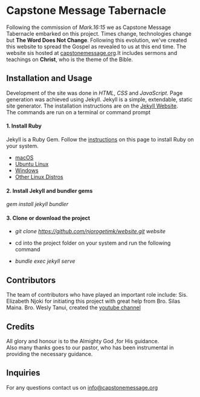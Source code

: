 # Capstone Message Tabernacle
Following the commission of _Mark.16:15_ we as Capstone Message Tabernacle embarked on this project. Times change, technologies change but __The Word Does Not Change__. Following this evolution, we've created this website to spread the Gospel as revealed to us at this end time. The website sis hosted at [capstonemessage.org](https://www.capstonemessage.org).It includes sermons and teachings on __Christ__, who is the theme of the Bible.

## Installation and Usage
Development of the site was done in _HTML_, _CSS_ and _JavaScript_. Page generation was achieved using Jekyll. Jekyll is a simple, extendable, static site generator. The installation instructions are on the [Jekyll Website](https://jekyllrb.com/docs/).  
The commands are run on a terminal or command prompt

#### 1. Install Ruby
Jekyll is a Ruby Gem. Follow the [instructions](https://jekyllrb.com/docs/installation/) on this page to install Ruby on your system.
- [macOS](https://jekyllrb.com/docs/installation/macos/)
- [Ubuntu Linux](https://jekyllrb.com/docs/installation/ubuntu/)
- [Windows](https://jekyllrb.com/docs/installation/windows/)
- [Other Linux Distros](https://jekyllrb.com/docs/installation/other-linux/)

#### 2. Install Jekyll and bundler gems
_gem install jekyll bundler_

#### 3. Clone or download the project
- _git clone https://github.com/njorogetimk/website.git website_  

- cd into the project folder on your system and run the following command  

- _bundle exec jekyll serve_

## Contributors
The team of contributors who have played an important role include: Sis. Elizabeth Njoki for initiating this project with great help from Bro. Silas Maina. Bro. Wesly Tanui, created the [youtube channel](https://www.youtube.com/channel/UCNMWw2o7Ahu1x-A_PphKmzg)

## Credits
All glory and honour is to the Almighty God ,for His guidance.  
Also many thanks goes to our pastor, who has been instrumental in providing the necessary guidance.


## Inquiries
For any questions contact us on [info@capstonemessage.org](mailto:info@capstonemessage.org)
